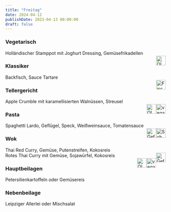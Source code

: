 ```yaml
---
title: "Freitag"
date: 2024-04-12
publishDate: 2023-04-13 00:00:00
draft: false
---
```

### Vegetarisch  
<div class="flex-container">
<div>Holländischer Stamppot mit Joghurt Dressing, Gemüsefrikadellen</div><div margin-left="auto"><img loading="lazy" src="../images/OLV.png" style="float:right;" alt="OLV.png" height=30px></div></div>

### Klassiker  
<div class="flex-container">
<div>Backfisch, Sauce Tartare</div><div margin-left="auto"><img loading="lazy" src="../images/Fisch.png" style="float:right;" alt="Fisch.png" height=30px></div></div>

### Tellergericht  
<div class="flex-container">
<div>Apple Crumble mit karamellisierten Walnüssen, Streusel</div><div margin-left="auto"><img loading="lazy" src="../images/vegan.png" style="float:right;" alt="vegan.png" height=30px><img loading="lazy" src="../images/OLV.png" style="float:right;" alt="OLV.png" height=30px></div></div>

### Pasta  
<div class="flex-container">
<div>Spaghetti Lardo, Geflügel, Speck, Weißweinsauce, Tomatensauce</div><div margin-left="auto"><img loading="lazy" src="../images/Schwein.png" style="float:right;" alt="Schwein.png" height=30px><img loading="lazy" src="../images/Geflügel.png" style="float:right;" alt="Geflügel.png" height=30px></div></div>

### Wok  
<div class="flex-container">
<div>Thai Red Curry, Gemüse, Putenstreifen, Kokosreis</div><div margin-left="auto"><img loading="lazy" src="../images/Geflügel.png" style="float:right;" alt="Geflügel.png" height=30px></div></div><div class="flex-container">
<div>Rotes Thai Curry mit Gemüse, Sojawürfel, Kokosreis</div><div margin-left="auto"><img loading="lazy" src="../images/vegan.png" style="float:right;" alt="vegan.png" height=30px><img loading="lazy" src="../images/OLV.png" style="float:right;" alt="OLV.png" height=30px></div></div>

### Hauptbeilagen  
<div class="flex-container">
<div>Petersilienkartoffeln oder Gemüsereis </div><div margin-left="auto"></div></div>

### Nebenbeilage  
<div class="flex-container">
<div>Leipziger Allerlei oder Mischsalat </div><div margin-left="auto"></div></div>

